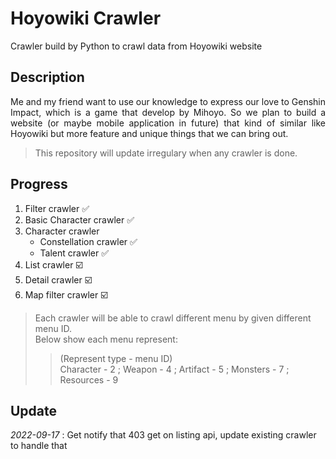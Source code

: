 # Hoyowiki Crawler
Crawler build by Python to crawl data from Hoyowiki website

## Description
<p align="justify">Me and my friend want to use our knowledge to express our love to Genshin Impact, which is a game that develop by Mihoyo. So we plan to build a website (or maybe mobile application in future) that kind of similar like Hoyowiki but more feature and unique things that we can bring out. </p>

> This repository will update irregulary when any crawler is done.

## Progress
1. Filter crawler :white_check_mark:
2. Basic Character crawler :white_check_mark:
3. Character crawler 
   - Constellation crawler :white_check_mark:
   - Talent crawler :white_check_mark:
4. List crawler :ballot_box_with_check:
5. Detail crawler :ballot_box_with_check:
6. Map filter crawler :ballot_box_with_check:

> Each crawler will be able to crawl different menu by given different menu ID. <br/>
> Below show each menu represent:
>> (Represent type - menu ID)<br/>
>> Character - 2 ; Weapon - 4 ; Artifact - 5 ; Monsters - 7 ; Resources - 9

## Update
*2022-09-17* : Get notify that 403 get on listing api, update existing crawler to handle that
